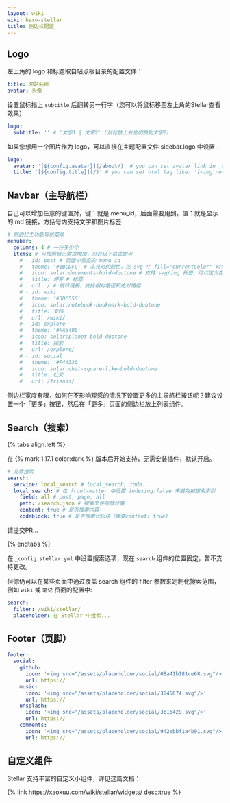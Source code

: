 ```yaml
---
layout: wiki
wiki: hexo-stellar
title: 侧边栏配置
---
```


## Logo

左上角的 logo 和标题取自站点根目录的配置文件：

```yaml blog/_config.yml
title: 网站名称
avatar: 头像
```

设置鼠标指上 `subtitle` 后翻转另一行字（您可以将鼠标移至左上角的Stellar查看效果）

```yaml blog/_config.stellar.yml
logo:
  subtitle: '' # '文字1 | 文字2' (鼠标放上去会切换到文字2)
```

如果您想用一个图片作为 logo，可以直接在主题配置文件 sidebar.logo 中设置：

```yaml blog/_config.stellar.yml
logo:
  avatar: '[${config.avatar}](/about/)' # you can set avatar link in _config.yml or '[https://xxx.png](/about/)'
  title: '[${config.title}](/)' # you can set html tag like: '[<img no-lazy height="32px" src="xxx"/>](/)'
```

## Navbar（主导航栏）

自己可以增加任意的键值对，键：就是 menu_id，后面需要用到，值：就是显示的 md 链接，方括号内支持文字和图片标签

```yaml blog/_config.stellar.yml
# 侧边栏主功能导航菜单
menubar:
  columns: 4 # 一行多少个
  items: # 可按照自己需求增加，符合以下格式即可
    # - id: post # 页面中高亮的 menu_id
    #   theme: '#1BCDFC' # 高亮时的颜色，仅 svg 中 fill="currentColor" 时有效
    #   icon: solar:documents-bold-duotone # 支持 svg/img 标签，可以定义在 icons.yml 文件中，也支持外部图片的 URL
    #   title: 博客 # 标题
    #   url: / # 跳转链接，支持相对路径和绝对路径
    # - id: wiki
    #   theme: '#3DC550'
    #   icon: solar:notebook-bookmark-bold-duotone
    #   title: 文档
    #   url: /wiki/
    # - id: explore
    #   theme: '#FA6400'
    #   icon: solar:planet-bold-duotone
    #   title: 探索
    #   url: /explore/
    # - id: social
    #   theme: '#F44336'
    #   icon: solar:chat-square-like-bold-duotone
    #   title: 社交
    #   url: /friends/
```

侧边栏宽度有限，如何在不影响观感的情况下设置更多的主导航栏按钮呢？建议设置一个「更多」按钮，然后在「更多」页面的侧边栏放上列表组件。

## Search（搜索）

{% tabs align:left %}

<!-- tab local_search -->

在 {% mark 1.17.1 color:dark %} 版本后开始支持，无需安装插件，默认开启。

```yaml blog/_config.stellar.yml
# 文章搜索
search:
  service: local_search # local_search, todo...
  local_search: # 在 front-matter 中设置 indexing:false 来避免被搜索索引
    field: all # post, page, all
    path: /search.json # 搜索文件存放位置
    content: true # 是否搜索内容
    codeblock: true # 是否搜索代码块（需要content: true)
```

<!-- tab others -->

请提交PR...

{% endtabs %}

在 `_config.stellar.yml` 中设置搜索选项，现在 `search` 组件的位置固定，暂不支持更改。

但你仍可以在某些页面中通过覆盖 search 组件的 filter 参数来定制化搜索范围，例如 `wiki` 或 `笔记` 页面的配置中:

```yaml blog/source/_data/wiki/xxx.yml
search:
  filter: /wiki/stellar/
  placeholder: 在 Stellar 中搜索...
```

## Footer（页脚）

```yaml blog/_config.stellar.yml
footer:
  social:
    github:
      icon: '<img src="/assets/placeholder/social/08a41b181ce68.svg"/>'
      url: https://
    music:
      icon: '<img src="/assets/placeholder/social/3845874.svg"/>'
      url: https://
    unsplash:
      icon: '<img src="/assets/placeholder/social/3616429.svg"/>'
      url: https://
    comments:
      icon: '<img src="/assets/placeholder/social/942ebbf1a4b91.svg"/>'
      url: https://
```

## 自定义组件

Stellar 支持丰富的自定义小组件，详见这篇文档：

{% link https://xaoxuu.com/wiki/stellar/widgets/ desc:true %}